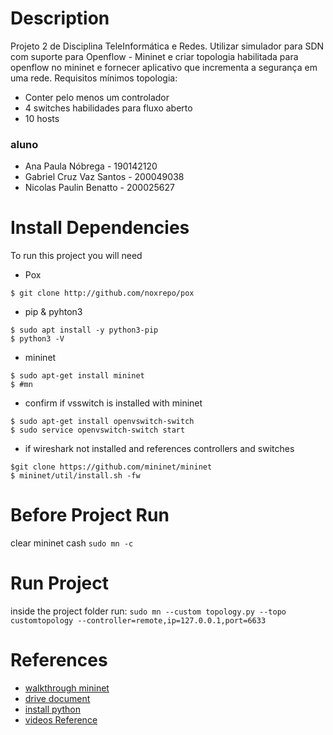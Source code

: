 # Description

Projeto 2 de Disciplina TeleInformática e Redes.
Utilizar simulador para SDN com suporte para Openflow - Mininet e criar topologia habilitada para openflow no mininet e fornecer aplicativo que incrementa a segurança em uma rede.
Requisitos mínimos topologia:

- Conter pelo menos um controlador
- 4 switches habilidades para fluxo aberto
- 10 hosts

### aluno

- Ana Paula Nóbrega - 190142120
- Gabriel Cruz Vaz Santos - 200049038
- Nicolas Paulin Benatto - 200025627

# Install Dependencies

To run this project you will need

- Pox

```
$ git clone http://github.com/noxrepo/pox
```

- pip & pyhton3

```
$ sudo apt install -y python3-pip
$ python3 -V
```

- mininet

```
$ sudo apt-get install mininet
$ #mn
```

- confirm if vsswitch is installed with mininet

```
$ sudo apt-get install openvswitch-switch
$ sudo service openvswitch-switch start
```

- if wireshark not installed and references controllers and switches

```
$git clone https://github.com/mininet/mininet
$ mininet/util/install.sh -fw
```

# Before Project Run

clear mininet cash
`sudo mn -c`

# Run Project

inside the project folder run:
`sudo mn --custom topology.py --topo customtopology --controller=remote,ip=127.0.0.1,port=6633`

# References

- [walkthrough mininet](http://mininet.org/walkthrough/)
- [drive document](https://docs.google.com/document/d/1f0QPhMonsCHjrotPNxG3TVrlpLRyDazT0nE1HL6KgOM/edit)
- [install python](https://www.digitalocean.com/community/tutorials/how-to-install-python-3-and-set-up-a-programming-environment-on-an-ubuntu-22-04-server)
- [videos Reference](https://www.youtube.com/playlist?list=PLpherdrLyny8YN4M24iRJBMCXkLcGbmhY)
